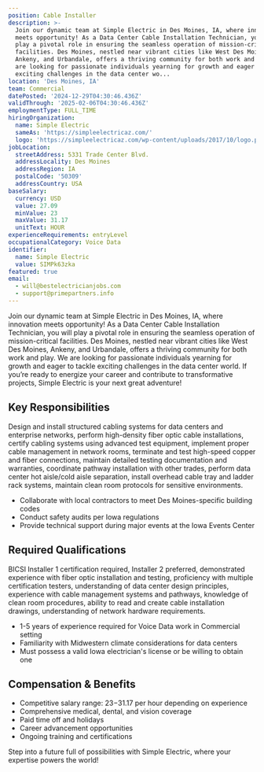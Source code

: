 ```yaml
---
position: Cable Installer
description: >-
  Join our dynamic team at Simple Electric in Des Moines, IA, where innovation
  meets opportunity! As a Data Center Cable Installation Technician, you will
  play a pivotal role in ensuring the seamless operation of mission-critical
  facilities. Des Moines, nestled near vibrant cities like West Des Moines,
  Ankeny, and Urbandale, offers a thriving community for both work and play. We
  are looking for passionate individuals yearning for growth and eager to tackle
  exciting challenges in the data center wo...
location: 'Des Moines, IA'
team: Commercial
datePosted: '2024-12-29T04:30:46.436Z'
validThrough: '2025-02-06T04:30:46.436Z'
employmentType: FULL_TIME
hiringOrganization:
  name: Simple Electric
  sameAs: 'https://simpleelectricaz.com/'
  logo: 'https://simpleelectricaz.com/wp-content/uploads/2017/10/logo.png'
jobLocation:
  streetAddress: 5331 Trade Center Blvd.
  addressLocality: Des Moines
  addressRegion: IA
  postalCode: '50309'
  addressCountry: USA
baseSalary:
  currency: USD
  value: 27.09
  minValue: 23
  maxValue: 31.17
  unitText: HOUR
experienceRequirements: entryLevel
occupationalCategory: Voice Data
identifier:
  name: Simple Electric
  value: SIMPk63zka
featured: true
email:
  - will@bestelectricianjobs.com
  - support@primepartners.info
---
```




Join our dynamic team at Simple Electric in Des Moines, IA, where innovation meets opportunity! As a Data Center Cable Installation Technician, you will play a pivotal role in ensuring the seamless operation of mission-critical facilities. Des Moines, nestled near vibrant cities like West Des Moines, Ankeny, and Urbandale, offers a thriving community for both work and play. We are looking for passionate individuals yearning for growth and eager to tackle exciting challenges in the data center world. If you’re ready to energize your career and contribute to transformative projects, Simple Electric is your next great adventure!

## Key Responsibilities
Design and install structured cabling systems for data centers and enterprise networks, perform high-density fiber optic cable installations, certify cabling systems using advanced test equipment, implement proper cable management in network rooms, terminate and test high-speed copper and fiber connections, maintain detailed testing documentation and warranties, coordinate pathway installation with other trades, perform data center hot aisle/cold aisle separation, install overhead cable tray and ladder rack systems, maintain clean room protocols for sensitive environments. 

- Collaborate with local contractors to meet Des Moines-specific building codes
- Conduct safety audits per Iowa regulations
- Provide technical support during major events at the Iowa Events Center

## Required Qualifications
BICSI Installer 1 certification required, Installer 2 preferred, demonstrated experience with fiber optic installation and testing, proficiency with multiple certification testers, understanding of data center design principles, experience with cable management systems and pathways, knowledge of clean room procedures, ability to read and create cable installation drawings, understanding of network hardware requirements.

- 1-5 years of experience required for Voice Data work in Commercial setting
- Familiarity with Midwestern climate considerations for data centers
- Must possess a valid Iowa electrician's license or be willing to obtain one

## Compensation & Benefits
- Competitive salary range: $23-$31.17 per hour depending on experience
- Comprehensive medical, dental, and vision coverage
- Paid time off and holidays
- Career advancement opportunities
- Ongoing training and certifications

Step into a future full of possibilities with Simple Electric, where your expertise powers the world!
